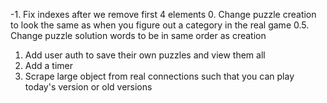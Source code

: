 -1. Fix indexes after we remove first 4 elements
0. Change puzzle creation to look the same as when you figure out a category in the real game
0.5. Change puzzle solution words to be in same order as creation
1. Add user auth to save their own puzzles and view them all
2. Add a timer
3. Scrape large object from real connections such that you can play today's version or old versions
